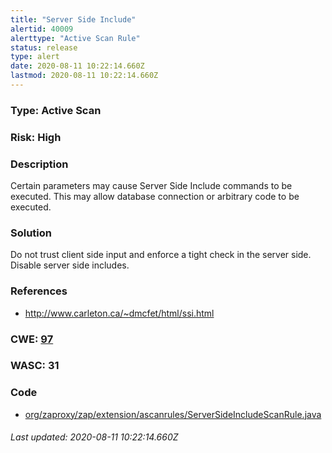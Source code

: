 ```yaml
---
title: "Server Side Include"
alertid: 40009
alerttype: "Active Scan Rule"
status: release
type: alert
date: 2020-08-11 10:22:14.660Z
lastmod: 2020-08-11 10:22:14.660Z
---
```

### Type: Active Scan

### Risk: High

### Description

Certain parameters may cause Server Side Include commands to be executed.  This may allow database connection or arbitrary code to be executed.

### Solution

Do not trust client side input and enforce a tight check in the server side.  Disable server side includes.


### References

* http://www.carleton.ca/~dmcfet/html/ssi.html

### CWE: [97](https://cwe.mitre.org/data/definitions/97.html)

### WASC:  31

### Code

 * [org/zaproxy/zap/extension/ascanrules/ServerSideIncludeScanRule.java](https://github.com/zaproxy/zap-extensions/blob/master/addOns/ascanrules/src/main/java/org/zaproxy/zap/extension/ascanrules/ServerSideIncludeScanRule.java)

###### Last updated: 2020-08-11 10:22:14.660Z
